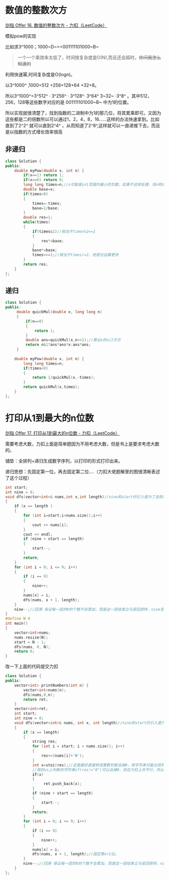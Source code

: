# 数值的整数次方

[剑指 Offer 16. 数值的整数次方 - 力扣（LeetCode）](https://leetcode.cn/problems/shu-zhi-de-zheng-shu-ci-fang-lcof/)

模拟pow的实现

比如求3^1000；1000~D~==001111101000~B~

> 一个一个乘效率太低了，时间按复杂度是O(N),而且还会超时，~~你问我怎么知道的~~

利用快速幂,时间复杂度是O(logn)。

以3^1000^ ,1000=512 +256+128+64 +32+8。

所以3^1000^=3^512^ · 3^256^ · 3^128^· 3^64^  3~32~ ·3^8^  。其中512，256，128等这些数字对应的是 001111101000~B~ 中为1的位置。

所以实现就很清楚了，找到指数的二进制中为1的那几位，将其累乘即可。又因为这些都是二的倍数所以可以通过1，2，4，8，16……这样的办法快速拿到。比如直到了2^2^ 就可以直到2^4^ ，从而知道了2^8^,这样就可以一直递推下去，而且是以指数的方式增长效率很高

## 非递归

```c++
class Solution {
public:
    double myPow(double x, int n) {
        if(x==1) return 1;
        if(x==0) return 0;
        long long times=n;//n可能是int范围内最小的负数，如果不这样处理，将n转成正数的时候就可能溢出
        double base=x;
        if(times<0)
        {
            times=-times;
            base=1/base;
        }
        double res=1;
        while(times)
        {
            if(times&1)//相当于times%2==1
            {
                res*=base;
            }
            base*=base;
            times>>=1;//相当于times/=2，但是位运算更快
        }
        return res;
    }
};
```

## 递归

```c++
class Solution {
public:
     double quickMul(double x, long long n)
     {
         if(n==0)
         {
             return 1;
         }
         double ans=quickMul(x,n>>1);//算出x的n/2次方
         return n&1?ans*ans*x:ans*ans;
     }
    
    double myPow(double x, int n) {
        long long times=n;
        if(times<0)
        {
            return 1/quickMul(x,-times);
        }
        return quickMul(x,times);
    }
};
```

# 打印从1到最大的n位数

[剑指 Offer 17. 打印从1到最大的n位数 - 力扣（LeetCode）](https://leetcode.cn/problems/da-yin-cong-1dao-zui-da-de-nwei-shu-lcof/)

需要考虑大数，力扣上面是简单题因为不用考虑大数，但是书上是要求考虑大数的。

铺垫：全排列+递归生成数字序列，以打印的形式打印出来。

递归思想：先固定第一位，再去固定第二位....（力扣大佬题解里的图很清晰表述了这个过程）

```cpp
int start;
int nine = 0;
void dfs(vector<int>& nums,int x,int length)//nine和start的引入是为了去除前导0
{
	if (x == length )
	{
		for (int i=start;i<nums.size();i++)
		{
			cout << nums[i];
		}
		cout << endl;
		if (nine + start == length)
		{
			start--; 
		}
		return;
	}
	for (int i = 0; i <= 9; i++)
	{
		if (i == 9)
		{
			nine++;
		}
		nums[x] = i;
		dfs(nums, x + 1, length);
	}
	nine--;//回溯 保证每一层的9的个数不会累加，而是这一层结束立马变回原样，nine变为2是在099时。
}
#define N 4
int main()
{
	vector<int>nums;
	nums.resize(N);
	start = N - 1;
	dfs(nums, 0, N);
	return 0;
}

```

改一下上面的代码提交力扣

```cpp
class Solution {
public:
    vector<int> printNumbers(int n) {
        vector<int>nums(n);
        dfs(nums,0,n);
        return ret;
    }
    vector<int>ret;
    int start;
    int nine = 0;
    void dfs(vector<int>& nums, int x, int length)//nine和start的引入是为了去除前导0
    {
        if (x == length)
        {
            string res;
            for (int i = start; i < nums.size(); i++)
            {
                res+=(nums[i]+'0');
            }
            int x=stoi(res);//这里最好直接转成整数判断去掉0，用字符串可能出现判断“0”和“00”这样的
            //我的vs上判断的字符串if(res!="0")可以去掉0，但在力扣上并不行，所以转成整数判断了
            if(x)
            {
                 ret.push_back(x);
            }      
            if (nine + start == length)
            {
                start--;
            }
            return;
        }
        for (int i = 0; i <= 9; i++)
        {
            if (i == 9)
            {
                nine++;
            }
            nums[x] = i;
            dfs(nums, x + 1, length);//固定第x+1位。
        }
        nine--;//回溯 保证每一层的9的个数不会累加，而是这一层结束立马变回原样，nine变为2是在099时。
    }
};
```















